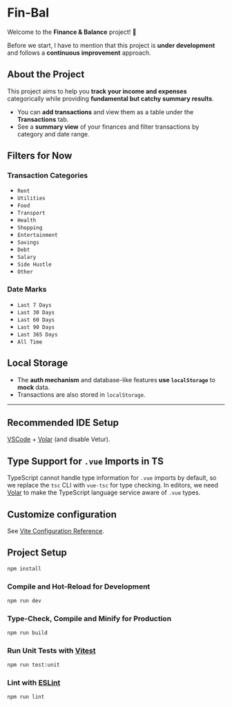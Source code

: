 # **Fin-Bal**  

Welcome to the **Finance & Balance** project! 🚀  

Before we start, I have to mention that this project is **under development** and follows a **continuous improvement** approach.  

## **About the Project**  
This project aims to help you **track your income and expenses** categorically while providing **fundamental but catchy summary results**.  

- You can **add transactions** and view them as a table under the **Transactions** tab.  
- See a **summary view** of your finances and filter transactions by category and date range.  

## **Filters for Now**  

### **Transaction Categories**  
- `Rent`  
- `Utilities`  
- `Food`  
- `Transport`  
- `Health`  
- `Shopping`  
- `Entertainment`  
- `Savings`  
- `Debt`  
- `Salary`  
- `Side Hustle`  
- `Other`  

### **Date Marks**  
- `Last 7 Days`  
- `Last 30 Days`  
- `Last 60 Days`  
- `Last 90 Days`  
- `Last 365 Days`  
- `All Time`  

## **Local Storage**  
- The **auth mechanism** and database-like features **use `localStorage`** to **mock** data.  
- Transactions are also stored in `localStorage`.  

---



## Recommended IDE Setup

[VSCode](https://code.visualstudio.com/) + [Volar](https://marketplace.visualstudio.com/items?itemName=Vue.volar) (and disable Vetur).

## Type Support for `.vue` Imports in TS

TypeScript cannot handle type information for `.vue` imports by default, so we replace the `tsc` CLI with `vue-tsc` for type checking. In editors, we need [Volar](https://marketplace.visualstudio.com/items?itemName=Vue.volar) to make the TypeScript language service aware of `.vue` types.

## Customize configuration

See [Vite Configuration Reference](https://vite.dev/config/).

## Project Setup

```sh
npm install
```

### Compile and Hot-Reload for Development

```sh
npm run dev
```

### Type-Check, Compile and Minify for Production

```sh
npm run build
```

### Run Unit Tests with [Vitest](https://vitest.dev/)

```sh
npm run test:unit
```

### Lint with [ESLint](https://eslint.org/)

```sh
npm run lint
```
